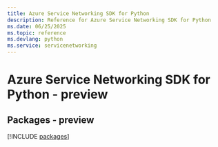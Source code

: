 ```yaml
---
title: Azure Service Networking SDK for Python
description: Reference for Azure Service Networking SDK for Python
ms.date: 06/25/2025
ms.topic: reference
ms.devlang: python
ms.service: servicenetworking
---
```

# Azure Service Networking SDK for Python - preview
## Packages - preview
[!INCLUDE [packages](service-networking-index.md)]